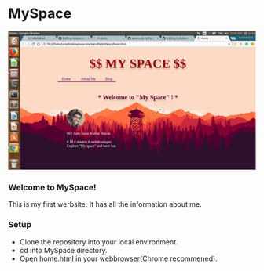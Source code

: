 # MySpace

![HomePage](images/homescreen.png)

### Welcome to MySpace!

This is my first werbsite.
It has all the information about me.

### Setup
- Clone the repository into your local environment.
- cd into MySpace directory.
- Open home.html in your webbrowser(Chrome recommened).
